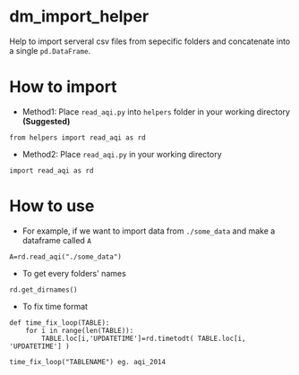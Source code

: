 # dm_import_helper
Help to import serveral csv files from sepecific folders and concatenate into a single `pd.DataFrame`.
# How to import
* Method1: Place `read_aqi.py` into `helpers` folder in your working directory **(Suggested)**
```python3
from helpers import read_aqi as rd
```
* Method2: Place `read_aqi.py` in your working directory
```python3
import read_aqi as rd
```
# How to use
* For example, if we want to import data from `./some_data` and make a dataframe called `A`
```python3
A=rd.read_aqi("./some_data")
```
* To get every folders' names
```python3
rd.get_dirnames()
```

* To fix time format
```python3
def time_fix_loop(TABLE):
    for i in range(len(TABLE)):
        TABLE.loc[i,'UPDATETIME']=rd.timetodt( TABLE.loc[i, 'UPDATETIME'] )

time_fix_loop("TABLENAME") eg. aqi_2014
```